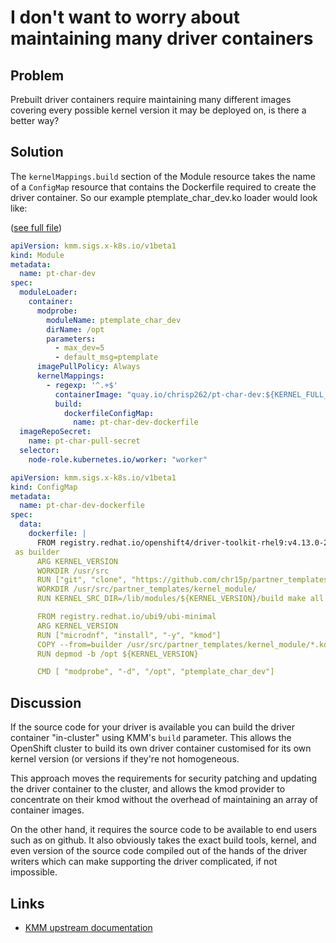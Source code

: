 # I don't want to worry about maintaining many driver containers

## Problem

Prebuilt driver containers require maintaining many different images covering every possible kernel version it may be deployed on, is there a better way?

## Solution

The `kernelMappings.build` section of the Module resource takes the name of a `ConfigMap` resource that contains the Dockerfile required to create the driver container. So our example ptemplate_char_dev.ko loader would look like:

([see full file](build_module.yaml))

```yaml
apiVersion: kmm.sigs.x-k8s.io/v1beta1
kind: Module
metadata:
  name: pt-char-dev
spec:
  moduleLoader:
    container:
      modprobe:
        moduleName: ptemplate_char_dev
        dirName: /opt
        parameters:
          - max_dev=5
          - default_msg=ptemplate
      imagePullPolicy: Always
      kernelMappings:
        - regexp: '^.+$'
          containerImage: "quay.io/chrisp262/pt-char-dev:${KERNEL_FULL_VERSION}"
          build:
            dockerfileConfigMap:
              name: pt-char-dev-dockerfile
  imageRepoSecret:
    name: pt-char-pull-secret
  selector:
    node-role.kubernetes.io/worker: "worker"

apiVersion: kmm.sigs.x-k8s.io/v1beta1
kind: ConfigMap
metadata:
  name: pt-char-dev-dockerfile
spec:
  data:
    dockerfile: |
      FROM registry.redhat.io/openshift4/driver-toolkit-rhel9:v4.13.0-202308011445.p0.gd719bdc.assembly.stream as builder
 as builder
      ARG KERNEL_VERSION
      WORKDIR /usr/src
      RUN ["git", "clone", "https://github.com/chr15p/partner_templates.git"]
      WORKDIR /usr/src/partner_templates/kernel_module/
      RUN KERNEL_SRC_DIR=/lib/modules/${KERNEL_VERSION}/build make all KVER=${KERNEL_VERSION}

      FROM registry.redhat.io/ubi9/ubi-minimal
      ARG KERNEL_VERSION
      RUN ["microdnf", "install", "-y", "kmod"]
      COPY --from=builder /usr/src/partner_templates/kernel_module/*.ko /opt/lib/modules/$ {KERNEL_VERSION}/
      RUN depmod -b /opt ${KERNEL_VERSION}

      CMD [ "modprobe", "-d", "/opt", "ptemplate_char_dev"]
```

## Discussion

If the source code for your driver is available you can build the driver container "in-cluster" using KMM's `build` parameter.  This allows the OpenShift cluster to build its own driver container customised for its own kernel version (or versions if they're not homogeneous.

This approach moves the requirements for security patching and updating the driver container to the cluster, and allows the kmod provider to concentrate on their kmod without the overhead of maintaining an array of container images.

On the other hand, it requires the source code to be available to end users such as on github. It also obviously takes the exact build tools, kernel, and even version of the source code compiled out of the hands of the driver writers which can make supporting the driver complicated, if not impossible.

## Links

* [KMM upstream documentation](https://kmm.sigs.k8s.io/documentation/module_loader_image/)
